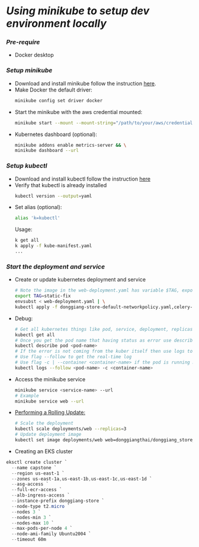 # _Using minikube to setup dev environment locally_

### _Pre-require_
* Docker desktop

### _Setup minikube_
* Download and install minikube follow the instruction [here](https://minikube.sigs.k8s.io/docs/start/).
* Make Docker the default driver:
  ```bash
  minikube config set driver docker
  ```
* Start the minikube with the aws credential mounted:
  ```bash
  minikube start --mount --mount-string="/path/to/your/aws/credentials:/home/minikube/.aws"
  ```
* Kubernetes dashboard (optional):
  ```bash
  minikube addons enable metrics-server && \
  minikube dashboard --url
  ```

### _Setup kubectl_
* Download and install kubectl follow the instruction [here](https://kubernetes.io/docs/tasks/tools/install-kubectl-linux/)
* Verify that kubectl is already installed
  ```bash
  kubectl version --output=yaml 
  ```
* Set alias (optional):
  ```bash
  alias 'k=kubectl'
  ```
  Usage:
  ```bash
  k get all
  k apply -f kube-manifest.yaml
  ...
  ```

### _Start the deployment and service_
* Create or update kubernetes deployment and service
  ```bash
  # Note the image in the web-deployment.yaml has variable $TAG, export variable to system then use envsubst to substitution the variable.
  export TAG=static-fix
  envsubst < web-deployment.yaml | \
  kubectl apply -f donggiang-store-default-networkpolicy.yaml,celery-monitor-deployment.yaml,celery-monitor-service.yaml,redis-deployment.yaml,redis-service.yaml,env-configmap.yaml,web-service.yaml,-
  ```
* Debug:
  ```bash
  # Get all kubernetes things like pod, service, deployment, replicaset, etc.
  kubectl get all
  # Once you get the pod name that having status as error use describe to describe it
  kubectl describe pod <pod-name>
  # If the error is not coming from the kuber itself then use logs to get log from container
  # Use flag --follow to get the real-time log
  # Use flag -c | --container <container-name> if the pod is running multi container inside
  kubectl logs --follow <pod-name> -c <container-name>
  ```
* Access the minikube service
  ```bash
  minikube service <service-name> --url
  # Example
  minikube service web --url
  ```
* [Performing a Rolling Update:](https://kubernetes.io/docs/tutorials/kubernetes-basics/update/update-intro/)
  ```bash
  # Scale the deployment
  kubectl scale deployments/web --replicas=3
  # Update deployment image
  kubectl set image deployments/web web=donggiangthai/donggiang_store_local-web:static-fix-v1
  ```
* Creating an EKS cluster
```powershell
eksctl create cluster `
  --name capstone `
  --region us-east-1 `
  --zones us-east-1a,us-east-1b,us-east-1c,us-east-1d `
  --asg-access `
  --full-ecr-access `
  --alb-ingress-access `
  --instance-prefix donggiang-store `
  --node-type t2.micro `
  --nodes 3 `
  --nodes-min 3 `
  --nodes-max 10 `
  --max-pods-per-node 4 `
  --node-ami-family Ubuntu2004 `
  --timeout 60m
```
